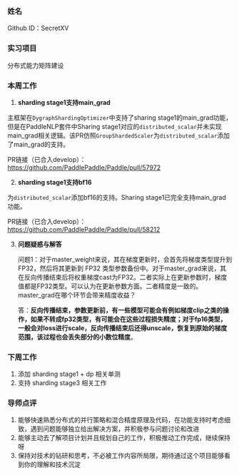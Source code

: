 ### 姓名
Github ID：SecretXV

### 实习项目

分布式能力矩阵建设


### 本周工作

1. **sharding stage1支持main_grad**

  主框架在`DygraphShardingOptimizer`中支持了sharing stage1的main_grad功能，但是在PaddleNLP套件中Sharing stage1对应的`distributed_scalar`并未实现main_grad相关逻辑。该PR仿照`GroupShardedScaler`为`distributed_scalar`添加了main_grad的支持。

  PR链接（已合入develop）：https://github.com/PaddlePaddle/Paddle/pull/57972

2. **sharding stage1支持bf16**

  为`distributed_scalar`添加bf16的支持。Sharing stage1已完全支持main_grad功能。

  PR链接（已合入develop）：https://github.com/PaddlePaddle/Paddle/pull/58212

3. **问题疑惑与解答**

	问题1：对于master_weight来说，其在梯度更新时，会首先将梯度类型提升到 FP32，然后将其更新到 FP32 类型参数备份中。对于master_grad来说，其在反向传播结束后将权重梯度cast为FP32。二者实际上在更新参数时，梯度值都是FP32类型。可以认为在更新参数方面。二者精度是一致的。master_grad在哪个环节会带来精度收益？
	
	答：**反向传播结束，参数更新前，**有一些模型可能会有例如梯度clip之类的操作，如果不转成fp32类型，有可能会在这些过程损失精度；对于fp16类型，一般会对loss进行scale，反向传播结束后还得unscale，恢复到原始的梯度范围，该过程也会丢失部分的**小数位精度**。


### 下周工作

1. 添加 sharding stage1 + dp 相关单测
2. 支持 sharding stage3 相关工作

### 导师点评
1. 能够快速熟悉分布式的并行策略和混合精度原理及代码，在功能支持时考虑细致，遇到问题能够独立给出解决方案，并积极参与问题讨论和改进
2. 能够主动去了解项目计划并且规划自己的工作，积极推动工作完成，继续保持呀
3. 保持对技术的钻研和思考，不必被工作内容所局限，期待通过这个项目能够看到你的理解和技术沉淀
